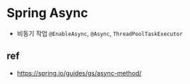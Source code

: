 # Spring Async
* 비동기 작업 `@EnableAsync`, `@Async`, `ThreadPoolTaskExecutor`

## ref
* https://spring.io/guides/gs/async-method/
